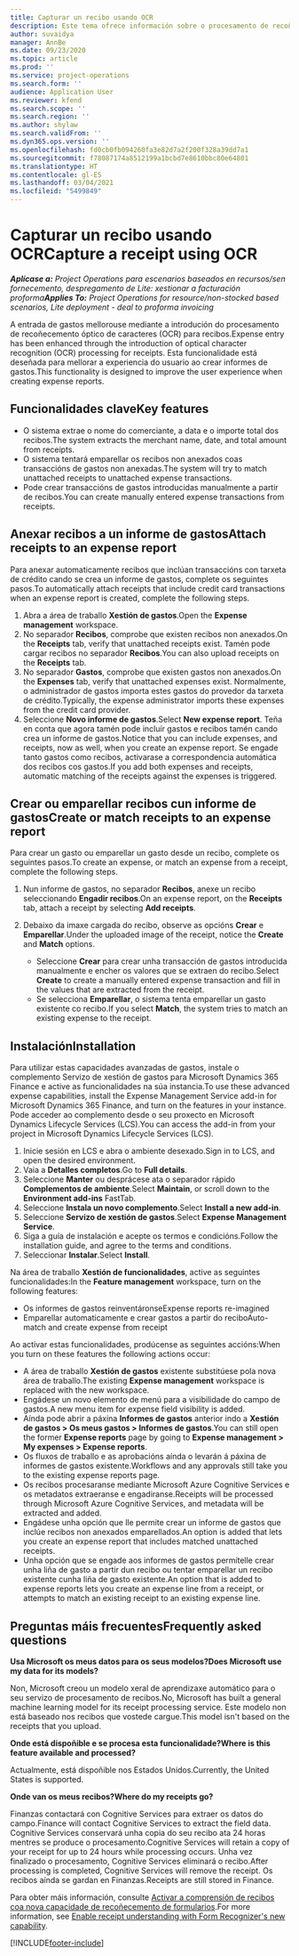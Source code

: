 ```yaml
---
title: Capturar un recibo usando OCR
description: Este tema ofrece información sobre o procesamento de recoñecemento óptico de caracteres (OCR) para recibos.
author: suvaidya
manager: AnnBe
ms.date: 09/23/2020
ms.topic: article
ms.prod: ''
ms.service: project-operations
ms.search.form: ''
audience: Application User
ms.reviewer: kfend
ms.search.scope: ''
ms.search.region: ''
ms.author: shylaw
ms.search.validFrom: ''
ms.dyn365.ops.version: ''
ms.openlocfilehash: fd0cb0fb094260fa3e82d7a2f200f328a39dd7a1
ms.sourcegitcommit: f78087174a8512199a1bcbd7e8610bbc80e64801
ms.translationtype: HT
ms.contentlocale: gl-ES
ms.lasthandoff: 03/04/2021
ms.locfileid: "5499849"
---
```

# <a name="capture-a-receipt-using-ocr"></a><span data-ttu-id="4c4f6-103">Capturar un recibo usando OCR</span><span class="sxs-lookup"><span data-stu-id="4c4f6-103">Capture a receipt using OCR</span></span>

<span data-ttu-id="4c4f6-104">_**Aplícase a:** Project Operations para escenarios baseados en recursos/sen fornecemento, despregamento de Lite: xestionar a facturación proforma_</span><span class="sxs-lookup"><span data-stu-id="4c4f6-104">_**Applies To:** Project Operations for resource/non-stocked based scenarios, Lite deployment - deal to proforma invoicing_</span></span>

<span data-ttu-id="4c4f6-105">A entrada de gastos mellorouse mediante a introdución do procesamento de recoñecemento óptico de caracteres (OCR) para recibos.</span><span class="sxs-lookup"><span data-stu-id="4c4f6-105">Expense entry has been enhanced through the introduction of optical character recognition (OCR) processing for receipts.</span></span> <span data-ttu-id="4c4f6-106">Esta funcionalidade está deseñada para mellorar a experiencia do usuario ao crear informes de gastos.</span><span class="sxs-lookup"><span data-stu-id="4c4f6-106">This functionality is designed to improve the user experience when creating expense reports.</span></span>

## <a name="key-features"></a><span data-ttu-id="4c4f6-107">Funcionalidades clave</span><span class="sxs-lookup"><span data-stu-id="4c4f6-107">Key features</span></span>

- <span data-ttu-id="4c4f6-108">O sistema extrae o nome do comerciante, a data e o importe total dos recibos.</span><span class="sxs-lookup"><span data-stu-id="4c4f6-108">The system extracts the merchant name, date, and total amount from receipts.</span></span>
- <span data-ttu-id="4c4f6-109">O sistema tentará emparellar os recibos non anexados coas transaccións de gastos non anexadas.</span><span class="sxs-lookup"><span data-stu-id="4c4f6-109">The system will try to match unattached receipts to unattached expense transactions.</span></span>
- <span data-ttu-id="4c4f6-110">Pode crear transaccións de gastos introducidas manualmente a partir de recibos.</span><span class="sxs-lookup"><span data-stu-id="4c4f6-110">You can create manually entered expense transactions from receipts.</span></span>

## <a name="attach-receipts-to-an-expense-report"></a><span data-ttu-id="4c4f6-111">Anexar recibos a un informe de gastos</span><span class="sxs-lookup"><span data-stu-id="4c4f6-111">Attach receipts to an expense report</span></span>

<span data-ttu-id="4c4f6-112">Para anexar automaticamente recibos que inclúan transaccións con tarxeta de crédito cando se crea un informe de gastos, complete os seguintes pasos.</span><span class="sxs-lookup"><span data-stu-id="4c4f6-112">To automatically attach receipts that include credit card transactions when an expense report is created, complete the following steps.</span></span>

  1. <span data-ttu-id="4c4f6-113">Abra a área de traballo **Xestión de gastos**.</span><span class="sxs-lookup"><span data-stu-id="4c4f6-113">Open the **Expense management** workspace.</span></span>
  2. <span data-ttu-id="4c4f6-114">No separador **Recibos**, comprobe que existen recibos non anexados.</span><span class="sxs-lookup"><span data-stu-id="4c4f6-114">On the **Receipts** tab, verify that unattached receipts exist.</span></span> <span data-ttu-id="4c4f6-115">Tamén pode cargar recibos no separador **Recibos**.</span><span class="sxs-lookup"><span data-stu-id="4c4f6-115">You can also upload receipts on the **Receipts** tab.</span></span>
  3. <span data-ttu-id="4c4f6-116">No separador **Gastos**, comprobe que existen gastos non anexados.</span><span class="sxs-lookup"><span data-stu-id="4c4f6-116">On the **Expenses** tab, verify that unattached expenses exist.</span></span> <span data-ttu-id="4c4f6-117">Normalmente, o administrador de gastos importa estes gastos do provedor da tarxeta de crédito.</span><span class="sxs-lookup"><span data-stu-id="4c4f6-117">Typically, the expense administrator imports these expenses from the credit card provider.</span></span>
  4. <span data-ttu-id="4c4f6-118">Seleccione **Novo informe de gastos**.</span><span class="sxs-lookup"><span data-stu-id="4c4f6-118">Select **New expense report**.</span></span> <span data-ttu-id="4c4f6-119">Teña en conta que agora tamén pode incluír gastos e recibos tamén cando crea un informe de gastos.</span><span class="sxs-lookup"><span data-stu-id="4c4f6-119">Notice that you can include expenses, and receipts, now as well, when you create an expense report.</span></span> <span data-ttu-id="4c4f6-120">Se engade tanto gastos como recibos, activarase a correspondencia automática dos recibos cos gastos.</span><span class="sxs-lookup"><span data-stu-id="4c4f6-120">If you add both expenses and receipts, automatic matching of the receipts against the expenses is triggered.</span></span>

## <a name="create-or-match-receipts-to-an-expense-report"></a><span data-ttu-id="4c4f6-121">Crear ou emparellar recibos cun informe de gastos</span><span class="sxs-lookup"><span data-stu-id="4c4f6-121">Create or match receipts to an expense report</span></span>
<span data-ttu-id="4c4f6-122">Para crear un gasto ou emparellar un gasto desde un recibo, complete os seguintes pasos.</span><span class="sxs-lookup"><span data-stu-id="4c4f6-122">To create an expense, or match an expense from a receipt, complete the following steps.</span></span>

  1. <span data-ttu-id="4c4f6-123">Nun informe de gastos, no separador **Recibos**, anexe un recibo seleccionando **Engadir recibos**.</span><span class="sxs-lookup"><span data-stu-id="4c4f6-123">On an expense report, on the **Receipts** tab, attach a receipt by selecting **Add receipts**.</span></span>
  2. <span data-ttu-id="4c4f6-124">Debaixo da imaxe cargada do recibo, observe as opcións **Crear** e **Emparellar**.</span><span class="sxs-lookup"><span data-stu-id="4c4f6-124">Under the uploaded image of the receipt, notice the **Create** and **Match** options.</span></span>

      - <span data-ttu-id="4c4f6-125">Seleccione **Crear** para crear unha transacción de gastos introducida manualmente e encher os valores que se extraen do recibo.</span><span class="sxs-lookup"><span data-stu-id="4c4f6-125">Select **Create** to create a manually entered expense transaction and fill in the values that are extracted from the receipt.</span></span>
      - <span data-ttu-id="4c4f6-126">Se selecciona **Emparellar**, o sistema tenta emparellar un gasto existente co recibo.</span><span class="sxs-lookup"><span data-stu-id="4c4f6-126">If you select **Match**, the system tries to match an existing expense to the receipt.</span></span>

## <a name="installation"></a><span data-ttu-id="4c4f6-127">Instalación</span><span class="sxs-lookup"><span data-stu-id="4c4f6-127">Installation</span></span>

<span data-ttu-id="4c4f6-128">Para utilizar estas capacidades avanzadas de gastos, instale o complemento Servizo de xestión de gastos para Microsoft Dynamics 365 Finance e active as funcionalidades na súa instancia.</span><span class="sxs-lookup"><span data-stu-id="4c4f6-128">To use these advanced expense capabilities, install the Expense Management Service add-in for Microsoft Dynamics 365 Finance, and turn on the features in your instance.</span></span> <span data-ttu-id="4c4f6-129">Pode acceder ao complemento desde o seu proxecto en Microsoft Dynamics Lifecycle Services (LCS).</span><span class="sxs-lookup"><span data-stu-id="4c4f6-129">You can access the add-in from your project in Microsoft Dynamics Lifecycle Services (LCS).</span></span>

1. <span data-ttu-id="4c4f6-130">Inicie sesión en LCS e abra o ambiente desexado.</span><span class="sxs-lookup"><span data-stu-id="4c4f6-130">Sign in to LCS, and open the desired environment.</span></span>
2. <span data-ttu-id="4c4f6-131">Vaia a **Detalles completos**.</span><span class="sxs-lookup"><span data-stu-id="4c4f6-131">Go to **Full details**.</span></span>
3. <span data-ttu-id="4c4f6-132">Seleccione **Manter** ou desprácese ata o separador rápido **Complementos de ambiente**.</span><span class="sxs-lookup"><span data-stu-id="4c4f6-132">Select **Maintain**, or scroll down to the **Environment add-ins** FastTab.</span></span>
4. <span data-ttu-id="4c4f6-133">Seleccione **Instala un novo complemento**.</span><span class="sxs-lookup"><span data-stu-id="4c4f6-133">Select **Install a new add-in**.</span></span>
5. <span data-ttu-id="4c4f6-134">Seleccione **Servizo de xestión de gastos**.</span><span class="sxs-lookup"><span data-stu-id="4c4f6-134">Select **Expense Management Service**.</span></span>
6. <span data-ttu-id="4c4f6-135">Siga a guía de instalación e acepte os termos e condicións.</span><span class="sxs-lookup"><span data-stu-id="4c4f6-135">Follow the installation guide, and agree to the terms and conditions.</span></span>
7. <span data-ttu-id="4c4f6-136">Seleccionar **Instalar**.</span><span class="sxs-lookup"><span data-stu-id="4c4f6-136">Select **Install**.</span></span>

<span data-ttu-id="4c4f6-137">Na área de traballo **Xestión de funcionalidades**, active as seguintes funcionalidades:</span><span class="sxs-lookup"><span data-stu-id="4c4f6-137">In the **Feature management** workspace, turn on the following features:</span></span>

- <span data-ttu-id="4c4f6-138">Os informes de gastos reinventáronse</span><span class="sxs-lookup"><span data-stu-id="4c4f6-138">Expense reports re-imagined</span></span>
- <span data-ttu-id="4c4f6-139">Emparellar automaticamente e crear gastos a partir do recibo</span><span class="sxs-lookup"><span data-stu-id="4c4f6-139">Auto-match and create expense from receipt</span></span>

<span data-ttu-id="4c4f6-140">Ao activar estas funcionalidades, prodúcense as seguintes accións:</span><span class="sxs-lookup"><span data-stu-id="4c4f6-140">When you turn on these features the following actions occur:</span></span>

- <span data-ttu-id="4c4f6-141">A área de traballo **Xestión de gastos** existente substitúese pola nova área de traballo.</span><span class="sxs-lookup"><span data-stu-id="4c4f6-141">The existing **Expense management** workspace is replaced with the new workspace.</span></span>
- <span data-ttu-id="4c4f6-142">Engádese un novo elemento de menú para a visibilidade do campo de gastos.</span><span class="sxs-lookup"><span data-stu-id="4c4f6-142">A new menu item for expense field visibility is added.</span></span>
- <span data-ttu-id="4c4f6-143">Aínda pode abrir a páxina **Informes de gastos** anterior indo a **Xestión de gastos > Os meus gastos > Informes de gastos**.</span><span class="sxs-lookup"><span data-stu-id="4c4f6-143">You can still open the former **Expense reports** page by going to **Expense management > My expenses > Expense reports**.</span></span>
- <span data-ttu-id="4c4f6-144">Os fluxos de traballo e as aprobacións aínda o levarán á páxina de informes de gastos existente.</span><span class="sxs-lookup"><span data-stu-id="4c4f6-144">Workflows and any approvals still take you to the existing expense reports page.</span></span>
- <span data-ttu-id="4c4f6-145">Os recibos procesaranse mediante Microsoft Azure Cognitive Services e os metadatos extraeranse e engadiranse.</span><span class="sxs-lookup"><span data-stu-id="4c4f6-145">Receipts will be processed through Microsoft Azure Cognitive Services, and metadata will be extracted and added.</span></span>
- <span data-ttu-id="4c4f6-146">Engádese unha opción que lle permite crear un informe de gastos que inclúe recibos non anexados emparellados.</span><span class="sxs-lookup"><span data-stu-id="4c4f6-146">An option is added that lets you create an expense report that includes matched unattached receipts.</span></span>
- <span data-ttu-id="4c4f6-147">Unha opción que se engade aos informes de gastos permítelle crear unha liña de gasto a partir dun recibo ou tentar emparellar un recibo existente cunha liña de gasto existente.</span><span class="sxs-lookup"><span data-stu-id="4c4f6-147">An option that is added to expense reports lets you create an expense line from a receipt, or attempts to match an existing receipt to an existing expense line.</span></span>

## <a name="frequently-asked-questions"></a><span data-ttu-id="4c4f6-148">Preguntas máis frecuentes</span><span class="sxs-lookup"><span data-stu-id="4c4f6-148">Frequently asked questions</span></span>

<span data-ttu-id="4c4f6-149">**Usa Microsoft os meus datos para os seus modelos?**</span><span class="sxs-lookup"><span data-stu-id="4c4f6-149">**Does Microsoft use my data for its models?**</span></span>

<span data-ttu-id="4c4f6-150">Non, Microsoft creou un modelo xeral de aprendizaxe automático para o seu servizo de procesamento de recibos.</span><span class="sxs-lookup"><span data-stu-id="4c4f6-150">No, Microsoft has built a general machine learning model for its receipt processing service.</span></span> <span data-ttu-id="4c4f6-151">Este modelo non está baseado nos recibos que vostede cargue.</span><span class="sxs-lookup"><span data-stu-id="4c4f6-151">This model isn't based on the receipts that you upload.</span></span>

<span data-ttu-id="4c4f6-152">**Onde está dispoñible e se procesa esta funcionalidade?**</span><span class="sxs-lookup"><span data-stu-id="4c4f6-152">**Where is this feature available and processed?**</span></span>

<span data-ttu-id="4c4f6-153">Actualmente, está dispoñible nos Estados Unidos.</span><span class="sxs-lookup"><span data-stu-id="4c4f6-153">Currently, the United States is supported.</span></span>

<span data-ttu-id="4c4f6-154">**Onde van os meus recibos?**</span><span class="sxs-lookup"><span data-stu-id="4c4f6-154">**Where do my receipts go?**</span></span>

<span data-ttu-id="4c4f6-155">Finanzas contactará con Cognitive Services para extraer os datos do campo.</span><span class="sxs-lookup"><span data-stu-id="4c4f6-155">Finance will contact Cognitive Services to extract the field data.</span></span> <span data-ttu-id="4c4f6-156">Cognitive Services conservará unha copia do seu recibo ata 24 horas mentres se produce o procesamento.</span><span class="sxs-lookup"><span data-stu-id="4c4f6-156">Cognitive Services will retain a copy of your receipt for up to 24 hours while processing occurs.</span></span> <span data-ttu-id="4c4f6-157">Unha vez finalizado o procesamento, Cognitive Services eliminará o recibo.</span><span class="sxs-lookup"><span data-stu-id="4c4f6-157">After processing is completed, Cognitive Services will remove the receipt.</span></span> <span data-ttu-id="4c4f6-158">Os recibos aínda se gardan en Finanzas.</span><span class="sxs-lookup"><span data-stu-id="4c4f6-158">Receipts are still stored in Finance.</span></span>

<span data-ttu-id="4c4f6-159">Para obter máis información, consulte [Activar a comprensión de recibos coa nova capacidade de recoñecemento de formularios](https://azure.microsoft.com/blog/enable-receipt-understanding-with-form-recognizer-s-new-capability/).</span><span class="sxs-lookup"><span data-stu-id="4c4f6-159">For more information, see [Enable receipt understanding with Form Recognizer's new capability](https://azure.microsoft.com/blog/enable-receipt-understanding-with-form-recognizer-s-new-capability/).</span></span>


[!INCLUDE[footer-include](../includes/footer-banner.md)]
